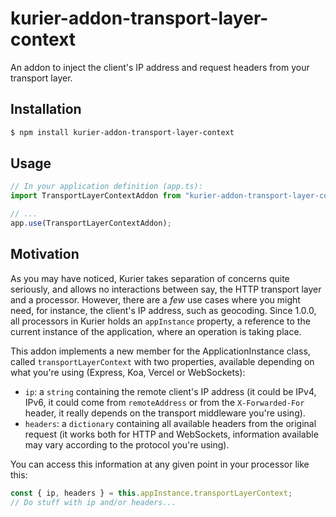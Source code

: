 # kurier-addon-transport-layer-context

An addon to inject the client's IP address and request headers from your transport layer.

## Installation

```bash
$ npm install kurier-addon-transport-layer-context
```

## Usage

```ts
// In your application definition (app.ts):
import TransportLayerContextAddon from "kurier-addon-transport-layer-context";

// ...
app.use(TransportLayerContextAddon);
```

## Motivation

As you may have noticed, Kurier takes separation of concerns quite seriously, and allows no interactions between say, the HTTP transport layer and a processor. However, there are a _few_ use cases where you might need, for instance, the client's IP address, such as geocoding. Since 1.0.0, all processors in Kurier holds an `appInstance` property, a reference to the current instance of the application, where an operation is taking place.

This addon implements a new member for the ApplicationInstance class, called `transportLayerContext` with two properties, available depending on what you're using (Express, Koa, Vercel or WebSockets):

- `ip`: a `string` containing the remote client's IP address (it could be IPv4, IPv6, it could come from `remoteAddress` or from the `X-Forwarded-For` header, it really depends on the transport middleware you're using).
- `headers`: a `dictionary` containing all available headers from the original request (it works both for HTTP and WebSockets, information available may vary according to the protocol you're using).

You can access this information at any given point in your processor like this:

```ts
const { ip, headers } = this.appInstance.transportLayerContext;
// Do stuff with ip and/or headers...
```
